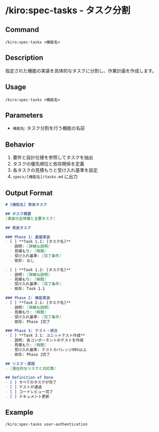 # /kiro:spec-tasks - タスク分割

## Command
`/kiro:spec-tasks <機能名>`

## Description
指定された機能の実装を具体的なタスクに分割し、作業計画を作成します。

## Usage
```
/kiro:spec-tasks <機能名>
```

## Parameters
- `機能名`: タスク分割を行う機能の名前

## Behavior
1. 要件と設計仕様を参照してタスクを抽出
2. タスクの優先順位と依存関係を定義
3. 各タスクの見積もりと受け入れ基準を設定
4. `specs/[機能名]/tasks.md` に出力

## Output Format
```markdown
# [機能名] 実装タスク

## タスク概要
[実装の全体像と主要タスク]

## 実装タスク

### Phase 1: 基盤実装
- [ ] **Task 1.1: [タスク名]**
  - 説明: [詳細な説明]
  - 見積もり: [時間]
  - 受け入れ基準: [完了条件]
  - 依存: なし

- [ ] **Task 1.2: [タスク名]**
  - 説明: [詳細な説明]
  - 見積もり: [時間]
  - 受け入れ基準: [完了条件]
  - 依存: Task 1.1

### Phase 2: 機能実装
- [ ] **Task 2.1: [タスク名]**
  - 説明: [詳細な説明]
  - 見積もり: [時間]
  - 受け入れ基準: [完了条件]
  - 依存: Phase 1完了

### Phase 3: テスト・統合
- [ ] **Task 3.1: ユニットテスト作成**
  - 説明: 各コンポーネントのテストを作成
  - 見積もり: [時間]
  - 受け入れ基準: テストカバレッジ90%以上
  - 依存: Phase 2完了

## リスク・課題
- [潜在的なリスクと対応策]

## Definition of Done
- [ ] すべてのタスクが完了
- [ ] テストが通過
- [ ] コードレビュー完了
- [ ] ドキュメント更新
```

## Example
```
/kiro:spec-tasks user-authentication
```